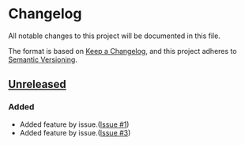 # Changelog
All notable changes to this project will be documented in this file.

The format is based on [Keep a Changelog](https://keepachangelog.com/en/1.0.0/),
and this project adheres to [Semantic Versioning](https://semver.org/spec/v2.0.0.html).

## [Unreleased]

### Added

- Added feature by issue.([Issue #1](https://github.com/overdrive1708/MagonoteToolkit/issues/1))
- Added feature by issue.([Issue #3](https://github.com/overdrive1708/MagonoteToolkit/issues/3))

[Unreleased]: https://github.com/overdrive1708/MagonoteToolkit
